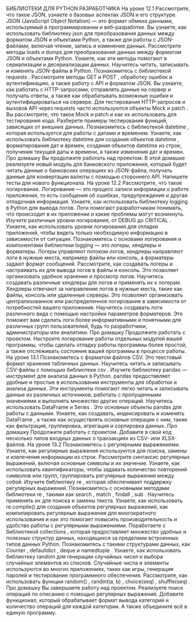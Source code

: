 БИБЛИОТЕКИ ДЛЯ PYTHON РАЗРАБОТЧИКА 
На уроке 12.1
Рассмотрите, что такое JSON, узнаете о базовых аспектах JSON и его структуре. JSON (JavaScript Object Notation) — это формат обмена данными, используемый в программировании и веб-разработке. Вы узнаете, как использовать библиотеку 
json
 для преобразования данных между форматом JSON и объектами Python, а также для работы с JSON-файлами, включая чтение, запись и изменение данных.
Рассмотрите методы 
loads
 и 
dumps
 для преобразования данных между форматом JSON и объектами Python. Узнаете, как эти методы помогают в сериализации и десериализации данных. Научитесь читать, записывать и изменять JSON-файлы в Python.
Познакомитесь с библиотекой 
requests
. Рассмотрите методы 
GET
 и 
POST
, обработку ошибок и аутентификацию, а также работу с API и форматом JSON. Вы узнаете, как работать с HTTP-запросами, отправлять данные на сервер и получать ответы, а также как обрабатывать возможные ошибки и аутентифицироваться на сервере.
Для тестирования HTTP-запросов и вызовов API через 
requests
 часто используются объекты 
Mock
 и 
patch
. Вы рассмотрите, что такое 
Mock
 и 
patch
 и как их использовать для тестирования кода. Разберете примеры тестирования функций, зависящих от внешних данных.
Познакомитесь с библиотекой 
datetime
, которая используется для работы с датами и временем. Узнаете, как использовать библиотеку 
datetime
 для создания объектов 
datetime
, форматирования дат и времен, создания объектов 
datetime
 из строк, получения текущей даты и времени, а также изменения дат и времен.
Про домашку
Вы продолжите работать над проектом. В этой домашке реализуете новый модуль для банковского приложения, который будет читать данные о банковских операциях из JSON-файла, получать данные для конвертации валюты с помощью стороннего API. Напишете тесты для нового функционала.
На уроке 12.2
Рассмотрите, что такое логирование. Логирование — это процесс записи информации о работе приложения, то есть сообщения об ошибках, предупреждения и другая отладочная информация.
 Узнаете, как использовать библиотеку 
logging
 в Python для вывода логов. Логи помогают разработчикам понимать, что происходит в их приложении и какие проблемы могут возникнуть.
Изучите различные уровни логирования, от 
DEBUG
 до 
CRITICAL
. Узнаете, как использовать уровни логирования для отладки приложений, чтобы видеть только необходимую информацию в зависимости от ситуации.
Познакомитесь с основами логирования и компонентами библиотеки 
logging
 — это логеры, хендлеры и форматеры. Логеры управляют потоком логов, хендлеры направляют логи в нужные места, например файлы или консоль, а форматеры задают формат сообщений.
Рассмотрите, как создавать логеры и настраивать их для вывода логов в файлы и консоль. Это позволяет организовать удобное хранение и просмотр логов.
Научитесь создавать различные хендлеры для логов и применять их к логерам. Хендлеры отвечают за направление логов в нужные места, такие как файлы, консоль или удаленные серверы. Это позволяет организовать централизованное или распределенное логирование в зависимости от потребностей вашего приложения.
Научитесь создавать логи различного вида с помощью настройки параметров форматеров. Это поможет вам сделать логи более информативными и понятными для различных групп пользователей, будь то разработчики, администраторы или аналитики.
Про домашку
Продолжите работать с проектом. Настроите логирование работы отдельных модулей вашей программы, чтобы сделать отладку работы программы более простой, а также отслеживать состояние вашей программы в процессе работы.
На уроке 13.1
Познакомитесь с форматом файлов CSV. Это текстовый формат хранения табличных данных. Научитесь читать и записывать CSV-файлы с помощью библиотеки 
csv
.
Изучите библиотеку 
pandas
 — инструмент для анализа данных в Python. 
pandas
 предоставляет удобные и простые в использовании инструменты для обработки и анализа данных. Эти инструменты помогают легко читать и записывать данные из различных источников, работать с пропущенными значениями и выполнять множество других операций.
Научитесь использовать 
DataFrame
 и 
Series
. Это основные объекты 
pandas
 для работы с данными. Узнаете, как создавать, индексировать и изменять 
DataFrame
, а также как осуществлять основные операции с ним, такие как фильтрация, группировка, агрегация и сортировка данных.
Про домашку
Продолжите работать с проектом. Добавите в свой код несколько типов входных данных о транзакциях из CSV- или XLSX-файлов.
На уроке 13.2
Познакомитесь с регулярными выражениями. Узнаете, как регулярные выражения используются для поиска, замены и извлечения информации из строк. Рассмотрите синтаксис регулярных выражений, включая основные символы и их значение. Узнаете, как использовать квантификаторы, чтобы задавать количество повторений символов или групп, группировать регулярные выражения между собой.
Изучите библиотеку 
re
, которая обеспечивает поддержку регулярных выражений. Познакомитесь с основными методами библиотеки 
re
, такими как 
search
, 
match
, 
findall
, 
sub
. Научитесь применять их для поиска и замены текста. Узнаете, как использовать 
re.compile()
 для создания объектов регулярных выражений, как компилировать регулярные выражения для многократного использования и как это помогает повысить производительность и удобство работы с регулярными выражениями.
Поработаете с библиотекой 
collections
, которая предоставляет множество удобных и полезных структур данных, находящихся за пределами встроенных типов данных Python. Познакомитесь с такими структурами данных, как 
Counter
, 
defaultdict
, 
deque
 и 
namedtuple
.
Узнаете, как использовать библиотеку 
random
 для генерации случайных чисел и выбора случайных элементов из списков. Случайные числа и элементы используются во многих приложениях, таких как игры, генерация паролей и тестирование программного обеспечения. Рассмотрите, как использовать функции 
random()
, 
randint(a, b)
, 
choice(seq)
, 
shuffle(seq)
.
Про домашку
Вы завершаете работу над проектом. Реализуете поиск операций по описанию с помощью регулярных выражений. Добавите функционал, который обрабатывает формат вывода категорий и количество операций для каждой категории. А также объедините всё в единую программу.
